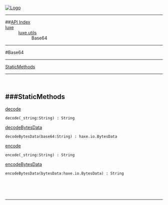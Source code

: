 
[![Logo](../../../images/logo.png)](../../../index.html)

---


##[API Index](../../../api/index.html#luxe.utils)   
[luxe](../)     
&emsp;&emsp;&emsp;[luxe.utils](./)   
&emsp;&emsp;&emsp;&emsp;&emsp;&emsp;Base64

---

#Base64


---


[StaticMethods](#StaticMethods)   


---

&nbsp;   

<a class="lift" name="StaticMethods" ></a>
###StaticMethods   
---
<a class="lift" name="decode" href="#decode">decode</a>



`decode(_string:String) : String`

<span class="small_desc_flat">  </span>   

<a class="lift" name="decodeBytesData" href="#decodeBytesData">decodeBytesData</a>



`decodeBytesData(base64:String) : haxe.io.BytesData`

<span class="small_desc_flat">  </span>   

<a class="lift" name="encode" href="#encode">encode</a>



`encode(_string:String) : String`

<span class="small_desc_flat">  </span>   

<a class="lift" name="encodeBytesData" href="#encodeBytesData">encodeBytesData</a>



`encodeBytesData(bytesData:haxe.io.BytesData) : String`

<span class="small_desc_flat">  </span>   

&nbsp;   



&nbsp;
&nbsp;
&nbsp;

---  


&nbsp;   
&nbsp;   